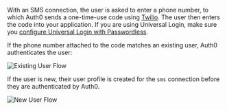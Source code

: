 With an SMS connection, the user is asked to enter a phone number, to which Auth0 sends a one-time-use code using [Twilio](https://www.twilio.com). The user then enters the code into your application. If you are using Universal Login, make sure you [configure Universal Login with Passwordless](/dashboard/guides/universal-login/configure-login-page-passwordless).

If the phone number attached to the code matches an existing user, Auth0 authenticates the user:

![Existing User Flow](/media/articles/connections/passwordless/passwordless-authenticated-flow.png)

If the user is new, their user profile is created for the `sms` connection before they are authenticated by Auth0.

![New User Flow](/media/articles/connections/passwordless/passwordless-create-user-flow.png)
